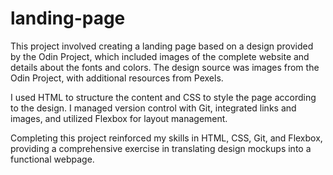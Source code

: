 # landing-page

This project involved creating a landing page based on a design provided by the Odin Project, which included images of the complete website and details about the fonts and colors. The design source was images from the Odin Project, with additional resources from Pexels.

I used HTML to structure the content and CSS to style the page according to the design. I managed version control with Git, integrated links and images, and utilized Flexbox for layout management.

Completing this project reinforced my skills in HTML, CSS, Git, and Flexbox, providing a comprehensive exercise in translating design mockups into a functional webpage.
